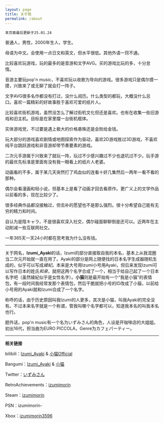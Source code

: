 ```yaml
---
layout: page
title: 关于我
permalink: /about
---
```


`本页面最后更新于25.01.24`

普通人，男性，2000年生人，学生。

母语为中文。会使用一点日文和英文，但水平很低。其他外语一窍不通。

比较喜欢玩游戏，玩的最多的是音游和文字AVG。买的游戏比玩的多，十分怠惰。

音游主要玩pop'n music，不喜欢玩以收歌为导向的游戏。很多游戏只是偶尔摸一摸，兴致来了或无聊了就会打一阵子。

文字AVG很多名作都没有打过，没什么阅历。什么类型的都玩，大概没什么忌口。喜欢一篇精彩的好故事胜于喜欢可爱的纸片人。

比较喜欢街机游戏，虽然没怎么了解过街机文化但还是喜欢。也有在收集一些旧游戏和旧主机。目标是在家里摆一台街机框体。

实体游戏党，不过要是遇上极大的价格悬殊还是会败给金钱。

玩大部分的游戏喜欢剧情或地图探索作为驱动，喜欢2D游戏胜过3D游戏，不喜欢纯平台跳跃游戏和非音游却带节奏要素的游戏。

二次元手游属于兴致来了就玩一阵，玩过不少感兴趣过不少也退坑过不少。玩手游的最优先标准是里面有没有我一眼看上的纸片人老婆。

动画看的不多，属于某几天突然打了鸡血似的连看十好几集然后一两年一看不看的那种。

偶尔会看漫画和轻小说，但基本上是看了动画才回去看原作。更广义上的文学作品以前看的多，现在比较少了。

很多经典作品都没接触过，但去补的愿望也不是那么强烈。很十分希望自己能有无穷的精力和时间。

自认为是陰キャラ，不是很喜欢深入社交，偶尔碰面聊聊倒是还可以。近两年在主动削减一些互联网社交。

一年365天一天24小时都在思考我为什么没有钱。 

---

关于网名，**Izumi_Ayaki**的话，Izumi的部分直接取自我的本名，基本上从我混圈当二次元开始就一直在用了。Ayaki的部分是网上随便找的日本名字生成器随机生成的，似乎可以写成*綾紀*。本来是大号用Izumi小号用Ayaki，但后来发现Izumi可以写作日本的姓氏*和泉*，就把这两个名字合成了一个，相当于给自己起了一个日本名字吧（虽然綾紀似乎是女性名字）。**小猫**则是最开始有一个“我是小猫”的表情包，有一段时间我经常发那个表情包，然后干脆就把小号的ID改成了小猫，以前给小号用的Ayaki就和Izumi合成了一个名字。

称呼的话，由于历史原因叫我Izumi的人更多，其次是小猫，叫我Ayaki的完全没有。不过本来名字就是一个称谓，管我叫哪个名字都可以，知道我本名的叫我本名也行。

题外话，pop'n music有一个名为いずみさん的角色，人设是开咖啡店的大姐姐。初出16代，担当曲为EURO PICCOLA，Genre为カフェパーティー。

---

**相关链接**

bilibili：[Izumi_Ayaki](https://space.bilibili.com/22617205) & [小猫Official](https://space.bilibili.com/613745004)

Bangumi：[Izumi_Ayaki](https://bangumi.tv/user/izumimorin) & [小猫](https://bangumi.tv/user/izumimorin0) 

Twitter：[いずみさん](https://twitter.com/Ayaki_Izumi)

RetroAchievements：[izumimorin](https://retroachievements.org/user/izumimorin)

Steam：[izumimorin](https://steamcommunity.com/id/izumimorin/)

PSN：izumimorin-

Xbox：[izumimorin3596](https://www.xbox.com/ja-JP/play/user/izumimorin3596)
